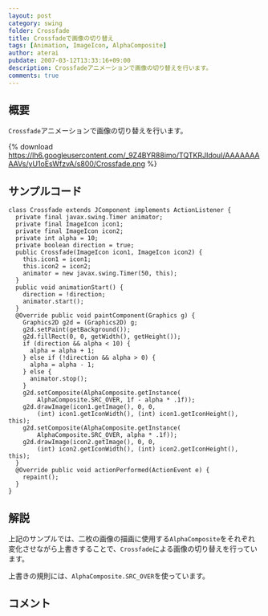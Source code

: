 ```yaml
---
layout: post
category: swing
folder: Crossfade
title: Crossfadeで画像の切り替え
tags: [Animation, ImageIcon, AlphaComposite]
author: aterai
pubdate: 2007-03-12T13:33:16+09:00
description: Crossfadeアニメーションで画像の切り替えを行います。
comments: true
---
```

## 概要
`Crossfade`アニメーションで画像の切り替えを行います。

{% download https://lh6.googleusercontent.com/_9Z4BYR88imo/TQTKRJIdouI/AAAAAAAAAVs/yU1oEsWfzvA/s800/Crossfade.png %}

## サンプルコード
<pre class="prettyprint"><code>class Crossfade extends JComponent implements ActionListener {
  private final javax.swing.Timer animator;
  private final ImageIcon icon1;
  private final ImageIcon icon2;
  private int alpha = 10;
  private boolean direction = true;
  public Crossfade(ImageIcon icon1, ImageIcon icon2) {
    this.icon1 = icon1;
    this.icon2 = icon2;
    animator = new javax.swing.Timer(50, this);
  }
  public void animationStart() {
    direction = !direction;
    animator.start();
  }
  @Override public void paintComponent(Graphics g) {
    Graphics2D g2d = (Graphics2D) g;
    g2d.setPaint(getBackground());
    g2d.fillRect(0, 0, getWidth(), getHeight());
    if (direction &amp;&amp; alpha &lt; 10) {
      alpha = alpha + 1;
    } else if (!direction &amp;&amp; alpha &gt; 0) {
      alpha = alpha - 1;
    } else {
      animator.stop();
    }
    g2d.setComposite(AlphaComposite.getInstance(
        AlphaComposite.SRC_OVER, 1f - alpha * .1f));
    g2d.drawImage(icon1.getImage(), 0, 0,
        (int) icon1.getIconWidth(), (int) icon1.getIconHeight(), this);
    g2d.setComposite(AlphaComposite.getInstance(
        AlphaComposite.SRC_OVER, alpha * .1f));
    g2d.drawImage(icon2.getImage(), 0, 0,
        (int) icon2.getIconWidth(), (int) icon2.getIconHeight(), this);
  }
  @Override public void actionPerformed(ActionEvent e) {
    repaint();
  }
}
</code></pre>

## 解説
上記のサンプルでは、二枚の画像の描画に使用する`AlphaComposite`をそれぞれ変化させながら上書きすることで、`Crossfade`による画像の切り替えを行っています。

上書きの規則には、`AlphaComposite.SRC_OVER`を使っています。

## コメント
